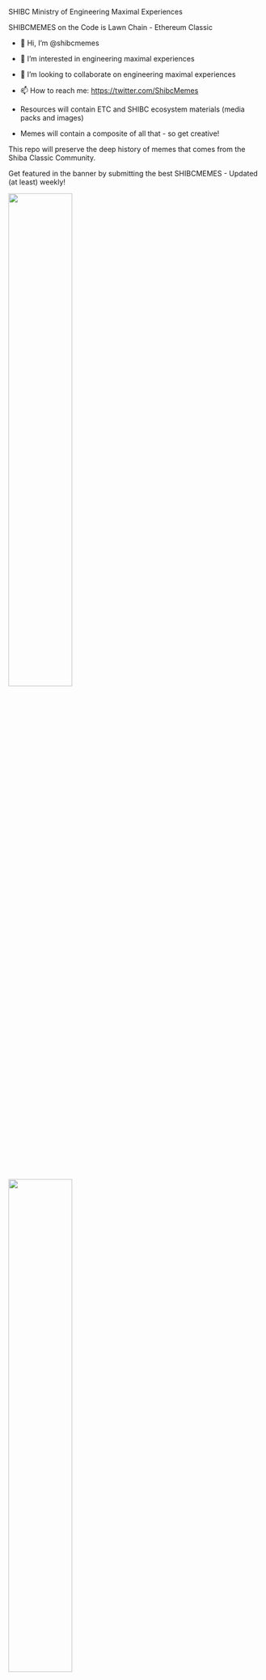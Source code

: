SHIBC Ministry of Engineering Maximal Experiences 

SHIBCMEMES on the Code is Lawn Chain - Ethereum Classic

- 👋 Hi, I’m @shibcmemes
- 👀 I’m interested in engineering maximal experiences
- 💞️ I’m looking to collaborate on engineering maximal experiences
- 📫 How to reach me: https://twitter.com/ShibcMemes


- Resources will contain ETC and SHIBC ecosystem materials (media packs and images)
- Memes will contain a composite of all that - so get creative!


This repo will preserve the deep history of memes that comes from the Shiba Classic Community.

Get featured in the banner by submitting the best SHIBCMEMES - Updated (at least) weekly!

<img src="https://github.com/shibcmemes/MinistryofEngineeringMaximalExperiences/blob/main/memes/221022-banner.png" width=50% height=50%>
<img src="https://github.com/shibcmemes/MinistryofEngineeringMaximalExperiences/blob/main/memes/eat_your_gpu.png" width=50% height=50%>
<img src="https://github.com/shibcmemes/MinistryofEngineeringMaximalExperiences/blob/main/memes/etc_coleslaw.jpg" width=50% height=50%>
<img src="https://github.com/shibcmemes/MinistryofEngineeringMaximalExperiences/blob/main/memes/etcnft_memen.jpg" width=50% height=50%>
<img src="https://github.com/shibcmemes/MinistryofEngineeringMaximalExperiences/blob/main/memes/shibc_cheque.png" width=50% height=50%>
<img src="https://github.com/shibcmemes/MinistryofEngineeringMaximalExperiences/blob/main/memes/shibc_code_is_lawn_1.png" width=50% height=50%>
<img src="https://github.com/shibcmemes/MinistryofEngineeringMaximalExperiences/blob/main/memes/shibc_code_is_lawn_2.png" width=50% height=50%>
<img src="https://github.com/shibcmemes/MinistryofEngineeringMaximalExperiences/blob/main/memes/shibc_discus.gif" width=50% height=50%>
<img src="https://github.com/shibcmemes/MinistryofEngineeringMaximalExperiences/blob/main/memes/shibc_discus_etc.gif" width=50% height=50%>
<img src="https://github.com/shibcmemes/MinistryofEngineeringMaximalExperiences/blob/main/memes/shibc_dominance.png" width=50% height=50%>
<img src="https://github.com/shibcmemes/MinistryofEngineeringMaximalExperiences/blob/main/memes/shibc_engage.gif" width=50% height=50%>
<img src="https://github.com/shibcmemes/MinistryofEngineeringMaximalExperiences/blob/main/memes/shining_shibc.gif" width=50% height=50%>
